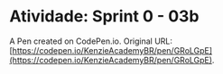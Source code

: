 # Atividade: Sprint 0 - 03b

A Pen created on CodePen.io. Original URL: [https://codepen.io/KenzieAcademyBR/pen/GRoLGpE](https://codepen.io/KenzieAcademyBR/pen/GRoLGpE).


